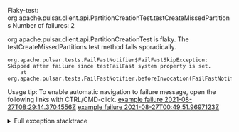         
Flaky-test: org.apache.pulsar.client.api.PartitionCreationTest.testCreateMissedPartitions
Number of failures: 2

org.apache.pulsar.client.api.PartitionCreationTest is flaky. The testCreateMissedPartitions test method fails sporadically.

```
org.apache.pulsar.tests.FailFastNotifier$FailFastSkipException: Skipped after failure since testFailFast system property is set.
	at org.apache.pulsar.tests.FailFastNotifier.beforeInvocation(FailFastNotifier.java:88)

```

Usage tip: To enable automatic navigation to failure message, open the following links with CTRL/CMD-click.
[example failure 2021-08-27T08:29:14.3704556Z](https://github.com/apache/pulsar/runs/3441181143?check_suite_focus=true#step:9:796)
[example failure 2021-08-27T00:49:51.9697123Z](https://github.com/apache/pulsar/runs/3438608157?check_suite_focus=true#step:9:792)


<details>
<summary>Full exception stacktrace</summary>
<code><pre>
org.apache.pulsar.tests.FailFastNotifier$FailFastSkipException: Skipped after failure since testFailFast system property is set.
	at org.apache.pulsar.tests.FailFastNotifier.beforeInvocation(FailFastNotifier.java:88)

</pre></code>
</details>


